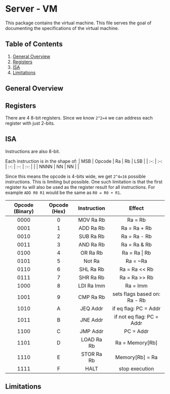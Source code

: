 # Server - VM

This package contains the virtual machine. This file serves the goal of
documenting the specifications of the virtual machine.

## Table of Contents

1. [General Overview](#general-overview)
2. [Registers](#registers)
3. [ISA](#isa)
4. [Limitations](#limitations)

## General Overview

## Registers

There are 4 8-bit registers. Since we know `2^2=4` we can address each register
with just 2-bits.

## ISA

Instructions are also 8-bit.

Each instruction is in the shape of:
| MSB | Opcode | Ra | Rb | LSB |
| :-: | :-: | :-: | :-: | :-: |
| | NNNN | NN | NN | |

Since this means the opcode is 4-bits wide, we get `2^4=16` possible
instructions. This is limiting but possible. One such limitation is that the
first register `Ra` will also be used as the register result for all
instructions. For example `ADD R0 R1` would be the same as `R0 = R0 + R1`.

| Opcode (Binary) | Opcode (Hex) | Instruction | Effect |
| :-: | :-: | :-: | :-: |
| 0000 | 0 | MOV Ra Rb | Ra = Rb |
| 0001 | 1 | ADD Ra Rb | Ra = Ra + Rb |
| 0010 | 2 | SUB Ra Rb | Ra = Ra - Rb |
| 0011 | 3 | AND Ra Rb | Ra = Ra & Rb |
| 0100 | 4 | OR Ra Rb | Ra = Ra \| Rb |
| 0101 | 5 | Not Ra | Ra = ~Ra |
| 0110 | 6 | SHL Ra Rb | Ra = Ra << Rb |
| 0111 | 7 | SHR Ra Rb | Ra = Ra >> Rb |
| 1000 | 8 | LDI Ra Imm | Ra = Imm |
| 1001 | 9 | CMP Ra Rb | sets flags based on: Ra - Rb |
| 1010 | A | JEQ Addr | if eq flag: PC = Addr |
| 1011 | B | JNE Addr | if not eq flag: PC = Addr |
| 1100 | C | JMP Addr | PC = Addr |
| 1101 | D | LOAD Ra Rb | Ra = Memory\[Rb\] |
| 1110 | E | STOR Ra Rb | Memory\[Rb\] = Ra |
| 1111 | F | HALT | stop execution |

## Limitations
